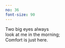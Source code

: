 ```yaml
---
no: 36
font-size: 90
---
```


Two big eyes always  
look at me in the morning;  
Comfort is just here. 
